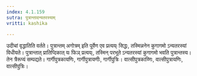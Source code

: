 ```yaml
---
index: 4.1.159
sutra: पुत्रान्तादन्यतरस्याम्
vritti: kashika

---
```

उदीचां वृद्धातिति वर्तते। पुत्रान्तम् अगोत्रम् इति पूर्वेण एव प्रत्यय्ः सिद्धः, तस्मिन्ननेन कुगागमो ऽन्यतरस्यां विधीयते। पुत्रान्तात् प्रातिप्दिकात् यः फिञ् प्रत्यय्ः, तस्मिन् परभूते ऽन्यतरस्यां कुगागमो भवति पुत्रान्तस्य। तेन त्रैरूप्यं सम्पद्यते। गार्गीपुत्रकायणिः, गार्गीपुत्रायणीः, गार्गीपुत्रिः। वात्सीपुत्रकाय्णिः, वात्सीपुत्रायणिः, वात्सीपुत्रिः।
